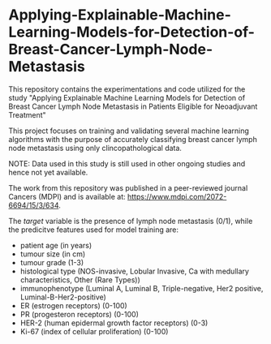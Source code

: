 # Applying-Explainable-Machine-Learning-Models-for-Detection-of-Breast-Cancer-Lymph-Node-Metastasis
This repository contains the experimentations and code utilized for the study "Applying Explainable Machine Learning Models for Detection of Breast Cancer Lymph Node Metastasis in Patients Eligible for Neoadjuvant Treatment"


This project focuses on training and validating several machine learning algorithms with the purpose of accurately classifying breast cancer lymph node metastasis using only clincopathological data.

NOTE: Data used in this study is still used in other ongoing studies and hence not yet available.

The work from this repository was published in a peer-reviewed journal Cancers (MDPI) and is available at: https://www.mdpi.com/2072-6694/15/3/634.

The *target* variable is the presence of lymph node metastasis (0/1), while the predicitve features used for model training are: 
- patient age (in years)
- tumour size (in cm)
- tumour grade (1-3)
- histological type (NOS-invasive, Lobular Invasive, Ca with medullary characteristics, Other (Rare Types))
- immunophenotype (Luminal A, Luminal B, Triple-negative, Her2 positive, Luminal-B-Her2-positive)
- ER (estrogen receptors) (0-100)
- PR (progesteron receptors) (0-100)
- HER-2 (human epidermal growth factor receptors) (0-3)
- Ki-67 (index of cellular proliferation) (0-100)
